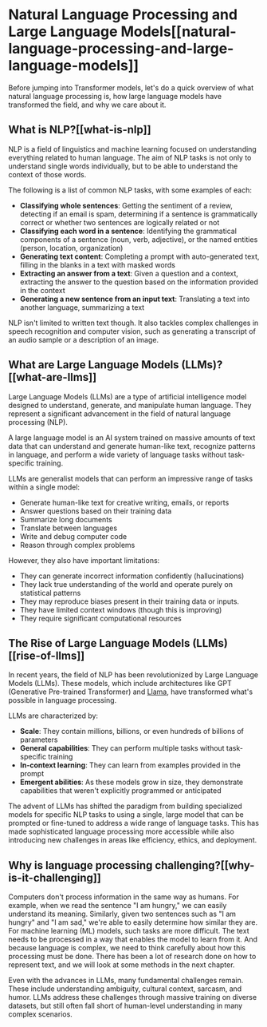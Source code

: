 # Natural Language Processing and Large Language Models[[natural-language-processing-and-large-language-models]]

<CourseFloatingBanner
    chapter={1}
    classNames="absolute z-10 right-0 top-0"
/>

Before jumping into Transformer models, let's do a quick overview of what natural language processing is, how large language models have transformed the field, and why we care about it.

## What is NLP?[[what-is-nlp]]

NLP is a field of linguistics and machine learning focused on understanding everything related to human language. The aim of NLP tasks is not only to understand single words individually, but to be able to understand the context of those words.

The following is a list of common NLP tasks, with some examples of each:

- **Classifying whole sentences**: Getting the sentiment of a review, detecting if an email is spam, determining if a sentence is grammatically correct or whether two sentences are logically related or not
- **Classifying each word in a sentence**: Identifying the grammatical components of a sentence (noun, verb, adjective), or the named entities (person, location, organization)
- **Generating text content**: Completing a prompt with auto-generated text, filling in the blanks in a text with masked words
- **Extracting an answer from a text**: Given a question and a context, extracting the answer to the question based on the information provided in the context
- **Generating a new sentence from an input text**: Translating a text into another language, summarizing a text

NLP isn't limited to written text though. It also tackles complex challenges in speech recognition and computer vision, such as generating a transcript of an audio sample or a description of an image.

## What are Large Language Models (LLMs)?[[what-are-llms]]

Large Language Models (LLMs) are a type of artificial intelligence model designed to understand, generate, and manipulate human language. They represent a significant advancement in the field of natural language processing (NLP).

<Tip>

A large language model is an AI system trained on massive amounts of text data that can understand and generate human-like text, recognize patterns in language, and perform a wide variety of language tasks without task-specific training.

</Tip>

LLMs are generalist models that can perform an impressive range of tasks within a single model:

- Generate human-like text for creative writing, emails, or reports
- Answer questions based on their training data
- Summarize long documents
- Translate between languages
- Write and debug computer code
- Reason through complex problems

However, they also have important limitations:

- They can generate incorrect information confidently (hallucinations)
- They lack true understanding of the world and operate purely on statistical patterns
- They may reproduce biases present in their training data or inputs.
- They have limited context windows (though this is improving)
- They require significant computational resources

## The Rise of Large Language Models (LLMs)[[rise-of-llms]]

In recent years, the field of NLP has been revolutionized by Large Language Models (LLMs). These models, which include architectures like GPT (Generative Pre-trained Transformer) and [Llama](https://huggingface.co/meta-llama), have transformed what's possible in language processing.

LLMs are characterized by:
- **Scale**: They contain millions, billions, or even hundreds of billions of parameters
- **General capabilities**: They can perform multiple tasks without task-specific training
- **In-context learning**: They can learn from examples provided in the prompt
- **Emergent abilities**: As these models grow in size, they demonstrate capabilities that weren't explicitly programmed or anticipated

The advent of LLMs has shifted the paradigm from building specialized models for specific NLP tasks to using a single, large model that can be prompted or fine-tuned to address a wide range of language tasks. This has made sophisticated language processing more accessible while also introducing new challenges in areas like efficiency, ethics, and deployment.

## Why is language processing challenging?[[why-is-it-challenging]]

Computers don't process information in the same way as humans. For example, when we read the sentence "I am hungry," we can easily understand its meaning. Similarly, given two sentences such as "I am hungry" and "I am sad," we're able to easily determine how similar they are. For machine learning (ML) models, such tasks are more difficult. The text needs to be processed in a way that enables the model to learn from it. And because language is complex, we need to think carefully about how this processing must be done. There has been a lot of research done on how to represent text, and we will look at some methods in the next chapter.

Even with the advances in LLMs, many fundamental challenges remain. These include understanding ambiguity, cultural context, sarcasm, and humor. LLMs address these challenges through massive training on diverse datasets, but still often fall short of human-level understanding in many complex scenarios.
